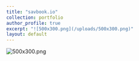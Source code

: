 ```yaml
---
title: "savbook.io"
collection: portfolio
author_profile: true
excerpt: "![500x300.png](/uploads/500x300.png)"
layout: default
---
```


![500x300.png](/uploads/500x300.png)
